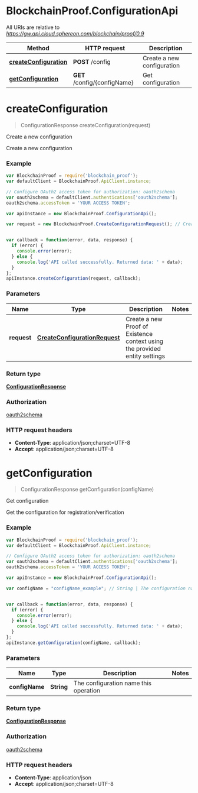 # BlockchainProof.ConfigurationApi

All URIs are relative to *https://gw.api.cloud.sphereon.com/blockchain/proof/0.9*

Method | HTTP request | Description
------------- | ------------- | -------------
[**createConfiguration**](ConfigurationApi.md#createConfiguration) | **POST** /config | Create a new configuration
[**getConfiguration**](ConfigurationApi.md#getConfiguration) | **GET** /config/{configName} | Get configuration


<a name="createConfiguration"></a>
# **createConfiguration**
> ConfigurationResponse createConfiguration(request)

Create a new configuration

Create a new configuration

### Example
```javascript
var BlockchainProof = require('blockchain_proof');
var defaultClient = BlockchainProof.ApiClient.instance;

// Configure OAuth2 access token for authorization: oauth2schema
var oauth2schema = defaultClient.authentications['oauth2schema'];
oauth2schema.accessToken = 'YOUR ACCESS TOKEN';

var apiInstance = new BlockchainProof.ConfigurationApi();

var request = new BlockchainProof.CreateConfigurationRequest(); // CreateConfigurationRequest | Create a new Proof of Existence context using the provided entity settings


var callback = function(error, data, response) {
  if (error) {
    console.error(error);
  } else {
    console.log('API called successfully. Returned data: ' + data);
  }
};
apiInstance.createConfiguration(request, callback);
```

### Parameters

Name | Type | Description  | Notes
------------- | ------------- | ------------- | -------------
 **request** | [**CreateConfigurationRequest**](CreateConfigurationRequest.md)| Create a new Proof of Existence context using the provided entity settings | 

### Return type

[**ConfigurationResponse**](ConfigurationResponse.md)

### Authorization

[oauth2schema](../README.md#oauth2schema)

### HTTP request headers

 - **Content-Type**: application/json;charset=UTF-8
 - **Accept**: application/json;charset=UTF-8

<a name="getConfiguration"></a>
# **getConfiguration**
> ConfigurationResponse getConfiguration(configName)

Get configuration

Get the configuration for registration/verification

### Example
```javascript
var BlockchainProof = require('blockchain_proof');
var defaultClient = BlockchainProof.ApiClient.instance;

// Configure OAuth2 access token for authorization: oauth2schema
var oauth2schema = defaultClient.authentications['oauth2schema'];
oauth2schema.accessToken = 'YOUR ACCESS TOKEN';

var apiInstance = new BlockchainProof.ConfigurationApi();

var configName = "configName_example"; // String | The configuration name this operation


var callback = function(error, data, response) {
  if (error) {
    console.error(error);
  } else {
    console.log('API called successfully. Returned data: ' + data);
  }
};
apiInstance.getConfiguration(configName, callback);
```

### Parameters

Name | Type | Description  | Notes
------------- | ------------- | ------------- | -------------
 **configName** | **String**| The configuration name this operation | 

### Return type

[**ConfigurationResponse**](ConfigurationResponse.md)

### Authorization

[oauth2schema](../README.md#oauth2schema)

### HTTP request headers

 - **Content-Type**: application/json
 - **Accept**: application/json;charset=UTF-8

